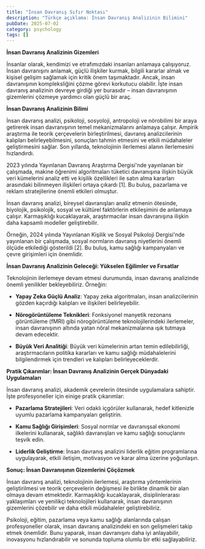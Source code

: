 ```yaml
---
title: "İnsan Davranış Sıfır Noktası"
description: "Türkçe açıklama: İnsan Davranış Analizinin Bilimini"
pubDate: 2025-07-02
category: psychology
tags: []
---
```


**İnsan Davranış Analizinin Gizemleri**

İnsanlar olarak, kendimizi ve etrafımızdaki insanları anlamaya çalışıyoruz. İnsan davranışını anlamak, güçlü ilişkiler kurmak, bilgili kararlar almak ve kişisel gelişim sağlamak için kritik önem taşımaktadır. Ancak, insan davranışının kompleksliğini çözme görevi korkutucu olabilir. İşte insan davranış analizinin devreye girdiği yer burasıdır – insan davranışının gizemlerini çözmeye yardımcı olan güçlü bir araç.

**İnsan Davranış Analizinin Bilimi**

İnsan davranış analizi, psikoloji, sosyoloji, antropoloji ve nörobilimi bir araya getirerek insan davranışının temel mekanizmalarını anlamaya çalışır. Ampirik araştırma ile teorik çerçevelerin birleştirilmesi, davranış analizcilerinin kalıpları belirleyebilmesini, sonuçları tahmin etmesini ve etkili müdahaleler geliştirmesini sağlar. Son yıllarda, teknolojinin ilerlemesi alanın ilerlemesini hızlandırdı.

2023 yılında Yayınlanan Davranış Araştırma Dergisi'nde yayınlanan bir çalışmada, makine öğrenimi algoritmaları tüketici davranışına ilişkin büyük veri kümelerini analiz etti ve kişilik özellikleri ile satın alma kararları arasındaki bilinmeyen ilişkileri ortaya çıkardı [1]. Bu buluş, pazarlama ve reklam stratejilerine önemli etkileri olmuştur.

İnsan davranış analizi, bireysel davranışları analiz etmenin ötesinde, biyolojik, psikolojik, sosyal ve kültürel faktörlerin etkileşimini de anlamaya çalışır. Karmaşıklığı kucaklayarak, araştırmacılar insan davranışına ilişkin daha kapsamlı modeller geliştirebilir.

Örneğin, 2024 yılında Yayınlanan Kişilik ve Sosyal Psikoloji Dergisi'nde yayınlanan bir çalışmada, sosyal normların davranış niyetlerini önemli ölçüde etkilediği gösterildi [2]. Bu buluş, kamu sağlığı kampanyaları ve çevre girişimleri için önemlidir.

**İnsan Davranış Analizinin Geleceği: Yükselen Eğilimler ve Fırsatlar**

Teknolojinin ilerlemeye devam etmesi durumunda, insan davranış analizinde önemli yenilikler bekleyebiliriz. Örneğin:

* **Yapay Zeka Güçlü Analiz**: Yapay zeka algoritmaları, insan analizcilerinin gözden kaçırdığı kalıpları ve ilişkileri belirleyebilir.

* **Nörogörüntüleme Teknikleri**: Fonksiyonel manyetik rezonans görüntüleme (fMRI) gibi nörogörüntüleme teknolojilerindeki ilerlemeler, insan davranışının altında yatan nöral mekanizmalarına ışık tutmaya devam edecektir.

* **Büyük Veri Analitiği**: Büyük veri kümelerinin artan temin edilebilirliği, araştırmacıların politika kararları ve kamu sağlığı müdahalelerini bilgilendirmek için trendleri ve kalıpları belirleyeceklerdir.

**Pratik Çıkarımlar: İnsan Davranış Analizinin Gerçek Dünyadaki Uygulamaları**

İnsan davranış analizi, akademik çevrelerin ötesinde uygulamalara sahiptir. İşte profesyoneller için einige pratik çıkarımlar:

* **Pazarlama Stratejileri**: Veri odaklı içgörüler kullanarak, hedef kitlenizle uyumlu pazarlama kampanyaları geliştirin.

* **Kamu Sağlığı Girişimleri**: Sosyal normlar ve davranışsal ekonomi ilkelerini kullanarak, sağlıklı davranışları ve kamu sağlığı sonuçlarını teşvik edin.

* **Liderlik Geliştirme**: İnsan davranış analizini liderlik eğitim programlarına uygulayarak, etkili iletişim, motivasyon ve karar alma üzerine yoğunlaşın.

**Sonuç: İnsan Davranışının Gizemlerini Çöçözmek**

İnsan davranış analizi, teknolojinin ilerlemesi, araştırma yöntemlerinin geliştirilmesi ve teorik çerçevelerin değişmesi ile birlikte dinamik bir alan olmaya devam etmektedir. Karmaşıklığı kucaklayarak, disiplinlerarası yaklaşımları ve yenilikçi teknolojileri kullanarak, insan davranışının gizemlerini çözebilir ve daha etkili müdahaleler geliştirebiliriz.

Psikoloji, eğitim, pazarlama veya kamu sağlığı alanlarında çalışan profesyoneller olarak, insan davranış analizindeki en son gelişmeleri takip etmek önemlidir. Bunu yaparak, insan davranışını daha iyi anlayabilir, inovasyonu hızlandırabilir ve sonunda topluma olumlu bir etki sağlayabiliriz.